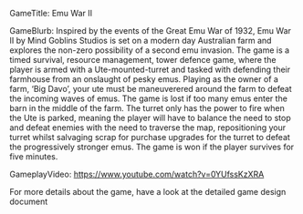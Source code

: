 GameTitle: Emu War II

GameBlurb: Inspired by the events of the Great Emu War of 1932, Emu War II by Mind Goblins Studios is set on a modern day Australian farm and explores the non-zero possibility of a second emu invasion. The game is a timed survival, resource management, tower defence game, where the player is armed with a Ute-mounted-turret and tasked with defending their farmhouse from an onslaught of pesky emus. Playing as the owner of a farm, ‘Big Davo’, your ute must be maneuverered around the farm to defeat the incoming waves of emus. The game is lost if too many emus enter the barn in the middle of the farm. The turret only has the power to fire when the Ute is parked, meaning the player will have to balance the need to stop and defeat enemies with the need to traverse the map, repositioning your turret whilst salvaging scrap for purchase upgrades for the turret to defeat the progressively stronger emus. The game is won if the player survives for five minutes.

GameplayVideo: https://www.youtube.com/watch?v=0YUfssKzXRA

For more details about the game, have a look at the detailed game design document